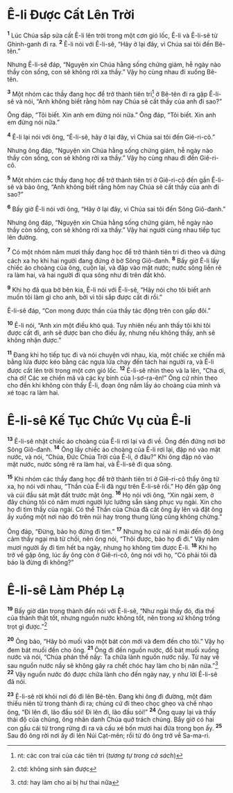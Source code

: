 # Ê-li Ðược Cất Lên Trời
<sup><b>1</b></sup> Lúc Chúa sắp sửa cất Ê-li lên trời trong một cơn gió lốc, Ê-li và Ê-li-sê từ Ghinh-ganh đi ra. <sup><b>2</b></sup> Ê-li nói với Ê-li-sê, “Hãy ở lại đây, vì Chúa sai tôi đến Bê-tên.”

Nhưng Ê-li-sê đáp, “Nguyện xin Chúa hằng sống chứng giám, hễ ngày nào thầy còn sống, con sẽ không rời xa thầy.” Vậy họ cùng nhau đi xuống Bê-tên.

<sup><b>3</b></sup> Một nhóm các thầy đang học để trở thành tiên tri[^1] ở Bê-tên đi ra gặp Ê-li-sê và nói, “Anh không biết rằng hôm nay Chúa sẽ cất thầy của anh đi sao?”

Ông đáp, “Tôi biết. Xin anh em đừng nói nữa.” Ông đáp, “Tôi biết. Xin anh em đừng nói nữa.”

<sup><b>4</b></sup> Ê-li lại nói với ông, “Ê-li-sê, hãy ở lại đây, vì Chúa sai tôi đến Giê-ri-cô.”

Nhưng ông đáp, “Nguyện xin Chúa hằng sống chứng giám, hễ ngày nào thầy còn sống, con sẽ không rời xa thầy.” Vậy họ cùng nhau đi đến Giê-ri-cô.

<sup><b>5</b></sup> Một nhóm các thầy đang học để trở thành tiên tri ở Giê-ri-cô đến gần Ê-li-sê và bảo ông, “Anh không biết rằng hôm nay Chúa sẽ cất thầy của anh đi sao?”

<sup><b>6</b></sup> Bấy giờ Ê-li nói với ông, “Hãy ở lại đây, vì Chúa sai tôi đến Sông Giô-đanh.”

Nhưng ông đáp, “Nguyện xin Chúa hằng sống chứng giám, hễ ngày nào thầy còn sống, con sẽ không rời xa thầy.” Vậy hai người cùng nhau tiếp tục lên đường.

<sup><b>7</b></sup> Có một nhóm năm mươi thầy đang học để trở thành tiên tri đi theo và đứng cách xa họ khi hai người đang đứng ở bờ Sông Giô-đanh. <sup><b>8</b></sup> Bấy giờ Ê-li lấy chiếc áo choàng của ông, cuộn lại, và đập vào mặt nước; nước sông liền rẽ ra làm hai, và hai người đi qua sông như đi trên đất khô.

<sup><b>9</b></sup> Khi họ đã qua bờ bên kia, Ê-li nói với Ê-li-sê, “Hãy nói cho tôi biết anh muốn tôi làm gì cho anh, bởi vì tôi sắp được cất đi rồi.”

Ê-li-sê đáp, “Con mong được thần của thầy tác động trên con gấp đôi.”

<sup><b>10</b></sup> Ê-li nói, “Anh xin một điều khó quá. Tuy nhiên nếu anh thấy tôi khi tôi được cất đi, anh sẽ được ban cho điều ấy, nhưng nếu không thấy, anh sẽ không nhận được.”

<sup><b>11</b></sup> Ðang khi họ tiếp tục đi và nói chuyện với nhau, kìa, một chiếc xe chiến mã bằng lửa được kéo bằng các ngựa lửa chạy đến tách hai người ra, và Ê-li được cất lên trời trong một cơn gió lốc. <sup><b>12</b></sup> Ê-li-sê nhìn theo và la lên, “Cha ơi, cha ơi! Các xe chiến mã và các kỵ binh của I-sơ-ra-ên!” Ông cứ nhìn theo cho đến khi không còn thấy Ê-li, đoạn ông nắm lấy áo choàng của mình và xé toạc ra làm hai.


# Ê-li-sê Kế Tục Chức Vụ của Ê-li
<sup><b>13</b></sup> Ê-li-sê nhặt chiếc áo choàng của Ê-li rơi lại và đi về. Ông đến đứng nơi bờ Sông Giô-đanh. <sup><b>14</b></sup> Ông lấy chiếc áo choàng của Ê-li rơi lại, đập nó vào mặt nước, và nói, “Chúa, Ðức Chúa Trời của Ê-li, ở đâu?” Khi ông đập nó vào mặt nước, nước sông rẽ ra làm hai, và Ê-li-sê đi qua sông.

<sup><b>15</b></sup> Khi nhóm các thầy đang học để trở thành tiên tri ở Giê-ri-cô thấy ông từ xa, họ nói với nhau, “Thần của Ê-li đã ngự trên Ê-li-sê rồi.” Họ đến gặp ông và cúi đầu sát mặt đất trước mặt ông. <sup><b>16</b></sup> Họ nói với ông, “Xin ngài xem, ở đây chúng tôi có năm mươi người lực lưỡng sẵn sàng phục vụ ngài. Xin cho họ đi tìm thầy của ngài. Có thể Thần của Chúa đã cất ông ấy lên và đặt ông ấy xuống một nơi nào đó trên núi hay trong thung lũng cũng không chừng.”

Ông đáp, “Ðừng, bảo họ đừng đi tìm.” <sup><b>17</b></sup> Nhưng họ cứ nài nỉ mãi đến độ ông cảm thấy ngại mà từ chối, nên ông nói, “Thôi được, bảo họ đi đi.” Vậy năm mươi người ấy đi tìm hết ba ngày, nhưng họ không tìm được Ê-li. <sup><b>18</b></sup> Khi họ trở về gặp ông, lúc ấy ông còn ở Giê-ri-cô, ông nói với họ, “Có phải tôi đã bảo là đừng đi không?”


# Ê-li-sê Làm Phép Lạ
<sup><b>19</b></sup> Bấy giờ dân trong thành đến nói với Ê-li-sê, “Như ngài thấy đó, địa thế của thành thật tốt, nhưng nguồn nước không tốt, nên trong xứ không trồng trọt gì được.”[^2]

<sup><b>20</b></sup> Ông bảo, “Hãy bỏ muối vào một bát còn mới và đem đến cho tôi.” Vậy họ đem bát muối đến cho ông. <sup><b>21</b></sup> Ông đi đến nguồn nước, đổ bát muối xuống nước và nói, “Chúa phán thế nầy: Ta chữa lành nguồn nước nầy. Từ nay về sau nguồn nước nầy sẽ không gây ra chết chóc hay làm cho bị nân nữa.”[^3] <sup><b>22</b></sup> Vậy nguồn nước đó được chữa lành cho đến ngày nay, y như lời Ê-li-sê đã nói.

<sup><b>23</b></sup> Ê-li-sê rời khỏi nơi đó đi lên Bê-tên. Ðang khi ông đi đường, một đám thiếu niên từ trong thành đi ra; chúng cứ đi theo chọc ghẹo và chế nhạo ông, “Ði lên đi, lão đầu sói! Ði lên đi, lão đầu sói!” <sup><b>24</b></sup> Ông quay lại và thấy thái độ của chúng, ông nhân danh Chúa quở trách chúng. Bấy giờ có hai con gấu cái từ trong rừng đi ra và cấu xé bốn mươi hai đứa trong bọn ấy. <sup><b>25</b></sup> Sau đó ông rời nơi ấy đi lên Núi Cạt-mên; rồi từ đó ông trở về Sa-ma-ri.

[^1]: nt: các con trai của các tiên tri (*tương tự trong cả sách*)
[^2]: ctd: không sinh sản được
[^3]: ctd: hay làm cho ai bị hư thai nữa